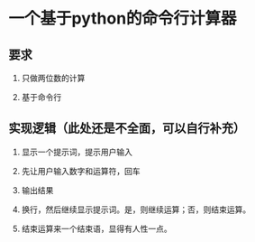 # 一个基于python的命令行计算器
## 要求
1. 只做两位数的计算

2. 基于命令行

## 实现逻辑（此处还是不全面，可以自行补充）
1. 显示一个提示词，提示用户输入

2. 先让用户输入数字和运算符，回车

3. 输出结果

4. 换行，然后继续显示提示词。是，则继续运算；否，则结束运算。

5. 结束运算来一个结束语，显得有人性一点。


